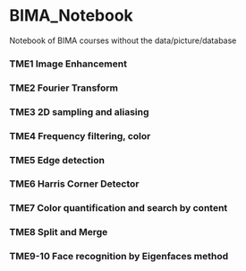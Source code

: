 # BIMA_Notebook
Notebook of BIMA courses without the data/picture/database

### TME1 Image Enhancement
### TME2 Fourier Transform
### TME3 2D sampling and aliasing
### TME4 Frequency filtering, color
### TME5 Edge detection
### TME6 Harris Corner Detector
### TME7 Color quantification and search by content
### TME8 Split and Merge
### TME9-10 Face recognition by Eigenfaces method
